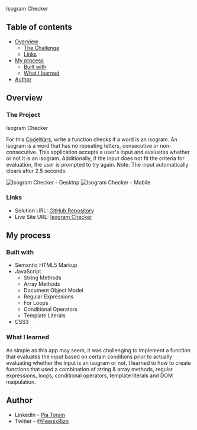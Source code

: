 Isogram Checker

## Table of contents

- [Overview](#overview)
  - [The Challenge](#the-challenge)
  - [Links](#links)
- [My process](#my-process)
  - [Built with](#built-with)
  - [What I learned](#what-i-learned)
- [Author](#author)


## Overview

### The Project

Isogram Checker

For this [CodeWars](https://www.codewars.com/), write a function checks if a word is an isogram. An isogram is a word that has no repeating letters, consecutive or non-consecutive. This application accepts a user's input and evaluates whether or not it is an isogram. Additionally, if the input does not fit the criteria for evaluation, the user is prompted to try again. Note: The input automatically clears after 2.5 seconds. 

![Isogram Checker - Desktop](https://user-images.githubusercontent.com/66088725/131414018-4fd4c5b7-53ab-4569-a79a-d1ed2d9e50c1.png)
![Isogram Checker - Mobile](https://user-images.githubusercontent.com/66088725/131552320-1e7a7466-2d47-4dd8-be53-9ba26e376ec8.png)


### Links

- Solution URL: [GitHub Repository](https://github.com/Pia007/Isogram)
- Live Site URL: [Isogram Checker](https://pia007.github.io/Isogram/)

## My process

### Built with

- Semantic HTML5 Markup
- JavaScript
  - String Methods
  - Array Methods
  - Document Object Model
  - Regular Expressions
  - For Loops
  - Conditional Operators
  - Template Literals
- CSS3


### What I learned

As simple as this app may seem, it was challenging to implement a function that evaluates the input based on certain conditions prior to actually evaluating whether the input is an isogram or not.  I learned to how to create functions that used a combination of string & array methods, regular expressions, loops, conditional operators, template literals and DOM maipulation.

## Author

- LinkedIn - [Pia Torain](https://www.linkedin.com/in/pia-torain-dev)
- Twitter - [@FeenixRizn](https://www.twitter.com/)
